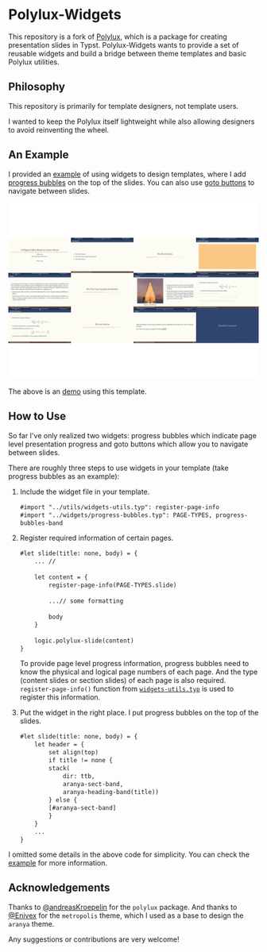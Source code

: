 # Polylux-Widgets
This repository is a fork of [Polylux](https://github.com/andreasKroepelin/polylux), which is a package for creating presentation slides in Typst. Polylux-Widgets wants to provide a set of reusable widgets and build a bridge between theme templates and basic Polylux utilities.

## Philosophy
This repository is primarily for template designers, not template users.

I wanted to keep the Polylux itself lightweight while also allowing designers to avoid reinventing the wheel.

## An Example
I provided an [example](themes\aranya.typ) of using widgets to design templates, where I add [progress bubbles](widgets\progress-bubbles.typ) on the top of the slides. You can also use [goto buttons](widgets\goto-button.typ) to navigate between slides.

![aranya](book\src\themes\gallery\aranya.png)

The above is an [demo](book\src\themes\gallery\aranya.typ) using this template.

## How to Use
So far I've only realized two widgets: progress bubbles which indicate page level presentation progress and goto buttons which allow you to navigate between slides.

There are roughly three steps to use widgets in your template (take progress bubbles as an example):

1. Include the widget file in your template.
    ```typ
    #import "../utils/widgets-utils.typ": register-page-info
    #import "../widgets/progress-bubbles.typ": PAGE-TYPES, progress-bubbles-band
    ```

2. Register required information of certain pages.
    ```typ
    #let slide(title: none, body) = {
        ... //

        let content = {
            register-page-info(PAGE-TYPES.slide)
            
            ...// some formatting 
            
            body 
        }
        
        logic.polylux-slide(content)
    }
    ```
    To provide page level progress information, progress bubbles need to know the physical and logical page numbers of each page. And the type (content slides or section slides) of each page is also required. `register-page-info()` function from [`widgets-utils.typ`](utils\widgets-utils.typ) is used to register this information.

3. Put the widget in the right place. I put progress bubbles on the top of the slides.
    ```typ
    #let slide(title: none, body) = {
        let header = {
            set align(top)
            if title != none {
            stack(
                dir: ttb,
                aranya-sect-band,
                aranya-heading-band(title))
            } else {
            [#aranya-sect-band]
            }
        }
        ...
    }
    ```
I omitted some details in the above code for simplicity. You can check the [example](themes\aranya.typ) for more information.

## Acknowledgements
Thanks to [@andreasKroepelin](https://github.com/andreasKroepelin) for the `polylux` package. And thanks to [@Enivex](https://github.com/Enivex) for the `metropolis` theme, which I used as a base to design the `aranya` theme.

Any suggestions or contributions are very welcome!
